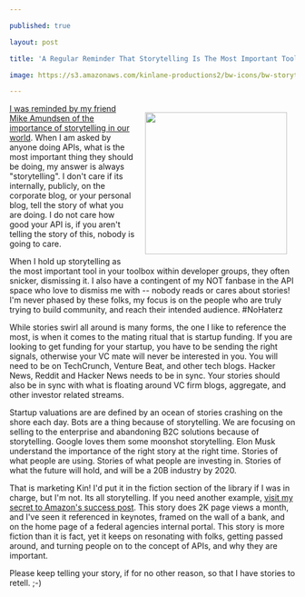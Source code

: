 ---
published: true
layout: post
title: 'A Regular Reminder That Storytelling Is The Most Important Tool In Your API Toolbox'
image: https://s3.amazonaws.com/kinlane-productions2/bw-icons/bw-storytelling.png
---

<p><img style="padding: 15px;" src="https://s3.amazonaws.com/kinlane-productions2/bw-icons/bw-storytelling.png" alt="" width="250" align="right" />
<p><a href="https://plus.google.com/u/0/+MikeAmundsen/posts/9d8QTVVDuJd">I was reminded by my friend Mike Amundsen of the importance of storytelling in our world</a>. When I am asked by anyone doing APIs, what is the most important thing they should be doing, my answer is always "storytelling". I don't care if its internally, publicly, on the corporate blog, or your personal blog, tell the story of what you are doing. I do not care how good your API is, if you aren't telling the story of this, nobody is going to care.&nbsp;
<p>When I hold up storytelling as the most important tool in your toolbox within developer groups, they often snicker, dismissing it. I also have a contingent of my NOT fanbase in the API space who love to dismiss me with -- nobody reads or cares about stories! I'm never phased by these folks, my focus is on the people who are truly trying to build community, and reach their intended audience. #NoHaterz
<p>While stories swirl all around is many forms, the one I like to reference the most, is when it comes to the mating ritual that is startup funding. If you are looking to get funding for your startup, you have to be sending the right signals, otherwise your VC mate will never be interested in you. You will need to be on TechCrunch, Venture Beat, and other tech blogs. Hacker News, Reddit and Hacker News needs to be in sync. Your stories should also be in sync with what is floating around VC firm blogs, aggregate, and other investor related streams.&nbsp;
<p>Startup valuations are are defined by an ocean of stories crashing on the shore each day. Bots are a thing because of storytelling. We are focusing on selling to the enterprise and abandoning B2C solutions because of storytelling. Google loves them some moonshot storytelling. Elon Musk understand the importance of the right story at the right time. Stories of what people are using. Stories of what people are investing in. Stories of what the future will hold, and will be a 20B industry by 2020.&nbsp;
<p>That is marketing Kin! I'd put it in the fiction section of the library if I was in charge, but I'm not. Its all storytelling. If you need another example, <a href="http://apievangelist.com/2012/01/12/the-secret-to-amazons-success-internal-apis/">visit my secret to Amazon's success post</a>. This story does 2K page views a month, and I've seen it referenced in keynotes, framed on the wall of a bank, and on the home page of a federal agencies internal portal. This story is more fiction than it is fact, yet it keeps on resonating with folks, getting passed around, and turning people on to the concept of APIs, and why they are important.
<p>Please keep telling your story, if for no other reason, so that I have stories to retell. ;-)

